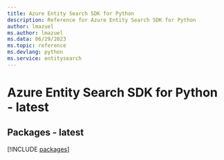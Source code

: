 ```yaml
---
title: Azure Entity Search SDK for Python
description: Reference for Azure Entity Search SDK for Python
author: lmazuel
ms.author: lmazuel
ms.data: 06/29/2023
ms.topic: reference
ms.devlang: python
ms.service: entitysearch
---
```

# Azure Entity Search SDK for Python - latest
## Packages - latest
[!INCLUDE [packages](entity-search-index.md)]